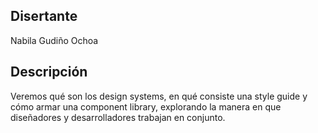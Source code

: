 ## Disertante

Nabila Gudiño Ochoa

## Descripción

Veremos qué son los design systems, en qué consiste una style guide y cómo armar una component library, explorando la manera en que diseñadores y desarrolladores trabajan en conjunto.